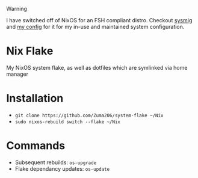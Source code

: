 > [!WARNING]
> I have switched off of NixOS for an FSH compliant distro. Checkout [sysmig](https://github.com/zuma206/sysmig) and [my config](https://github.com/zuma206/sysmig-config) for it for my in-use and maintained system configuration.

# Nix Flake

My NixOS system flake, as well as dotfiles which are symlinked via home manager

# Installation

- `git clone https://github.com/Zuma206/system-flake ~/Nix`
- `sudo nixos-rebuild switch --flake ~/Nix`

# Commands

- Subsequent rebuilds: `os-upgrade`
- Flake dependancy updates: `os-update`
